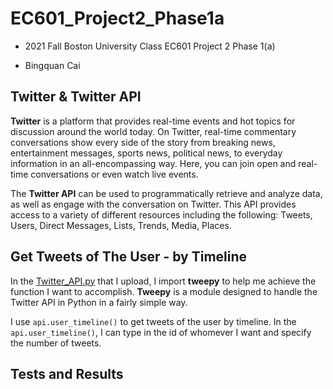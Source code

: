 # EC601_Project2_Phase1a

- 2021 Fall Boston University Class EC601 Project 2 Phase 1(a)

- Bingquan Cai

## Twitter & Twitter API

**Twitter** is a platform that provides real-time events and hot topics for discussion around the world today. On Twitter, real-time commentary conversations show every side of the story from breaking news, entertainment messages, sports news, political news, to everyday information in an all-encompassing way. Here, you can join open and real-time conversations or even watch live events.

The **Twitter API** can be used to programmatically retrieve and analyze data, as well as engage with the conversation on Twitter. This API provides access to a variety of different resources including the following: Tweets, Users, Direct Messages, Lists, Trends, Media, Places.

## Get Tweets of The User - by Timeline

In the [Twitter_API.py](https://github.com/BingquanCai/EC601_Project2_Phase1a/blob/main/Twitter_API.py) that I upload, I import **tweepy** to help me achieve the function I want to accomplish. **Tweepy** is a module designed to handle the Twitter API in Python in a fairly simple way.

I use `api.user_timeline()` to get tweets of the user by timeline. In the `api.user_timeline()`, I can type in the id of whomever I want and specify the number of tweets.

## Tests and Results


